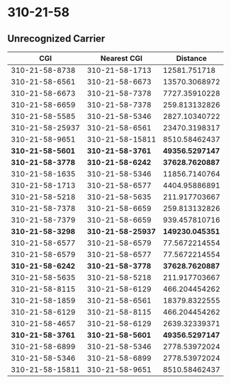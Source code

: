 # 310-21-58
## Unrecognized Carrier


| CGI | Nearest CGI | Distance |
|-----|-------------|----------|
| 310-21-58-8738 | 310-21-58-1713 | 12581.751718 |
| 310-21-58-6561 | 310-21-58-6673 | 13570.3068972 |
| 310-21-58-6673 | 310-21-58-7378 | 7727.35910228 |
| 310-21-58-6659 | 310-21-58-7378 | 259.813132826 |
| 310-21-58-5585 | 310-21-58-5346 | 2827.10340722 |
| 310-21-58-25937 | 310-21-58-6561 | 23470.3198317 |
| 310-21-58-9651 | 310-21-58-15811 | 8510.58462437 |
| **310-21-58-5601** | **310-21-58-3761** | **49356.5297147** |
| **310-21-58-3778** | **310-21-58-6242** | **37628.7620887** |
| 310-21-58-1635 | 310-21-58-5346 | 11856.7140764 |
| 310-21-58-1713 | 310-21-58-6577 | 4404.95886891 |
| 310-21-58-5218 | 310-21-58-5635 | 211.917703667 |
| 310-21-58-7378 | 310-21-58-6659 | 259.813132826 |
| 310-21-58-7379 | 310-21-58-6659 | 939.457810716 |
| **310-21-58-3298** | **310-21-58-25937** | **149230.045351** |
| 310-21-58-6577 | 310-21-58-6579 | 77.5672214554 |
| 310-21-58-6579 | 310-21-58-6577 | 77.5672214554 |
| **310-21-58-6242** | **310-21-58-3778** | **37628.7620887** |
| 310-21-58-5635 | 310-21-58-5218 | 211.917703667 |
| 310-21-58-8115 | 310-21-58-6129 | 466.204454262 |
| 310-21-58-1859 | 310-21-58-6561 | 18379.8322555 |
| 310-21-58-6129 | 310-21-58-8115 | 466.204454262 |
| 310-21-58-4657 | 310-21-58-6129 | 2639.32339371 |
| **310-21-58-3761** | **310-21-58-5601** | **49356.5297147** |
| 310-21-58-6899 | 310-21-58-5346 | 2778.53972024 |
| 310-21-58-5346 | 310-21-58-6899 | 2778.53972024 |
| 310-21-58-15811 | 310-21-58-9651 | 8510.58462437 |
